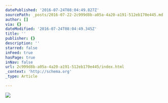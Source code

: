 ```yaml
---
datePublished: '2016-07-24T08:04:49.827Z'
sourcePath: _posts/2016-07-22-2c999d8b-a05a-4a20-a191-512eb170e445.md
author: []
via: {}
dateModified: '2016-07-24T08:04:49.345Z'
title: ''
publisher: {}
description: ''
starred: false
inFeed: true
hasPage: true
inNav: false
url: 2c999d8b-a05a-4a20-a191-512eb170e445/index.html
_context: 'http://schema.org'
_type: Article

---
```

![](https://the-grid-user-content.s3-us-west-2.amazonaws.com/b571b2fe-e1f5-46bc-bcac-82f1da73e1c8.jpg)